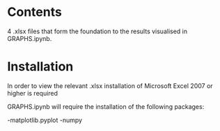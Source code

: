 # Contents

4 .xlsx files that form the foundation to the results visualised in GRAPHS.ipynb. 

# Installation 

In order to view the relevant .xlsx installation of Microsoft Excel 2007 or higher is required 

GRAPHS.ipynb will require the installation of the following packages: 

-matplotlib.pyplot
-numpy
